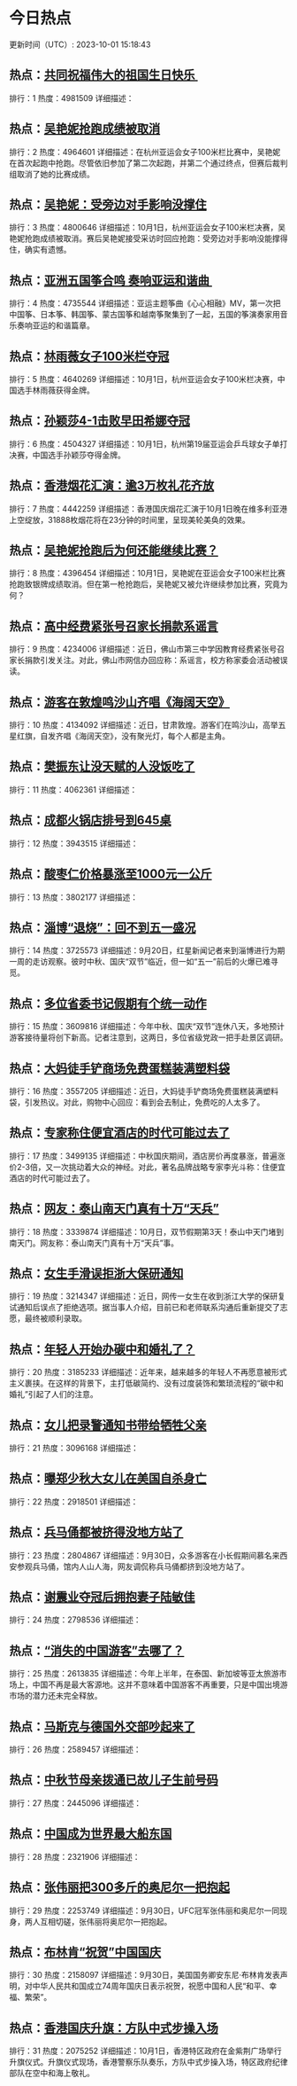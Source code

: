 # 今日热点

更新时间（UTC）: 2023-10-01 15:18:43

## 热点：[共同祝福伟大的祖国生日快乐 ](https://cn.bing.com/search?q=共同祝福伟大的祖国生日快乐 )
排行：1
热度：4981509
详细描述：

## 热点：[吴艳妮抢跑成绩被取消](https://cn.bing.com/search?q=吴艳妮抢跑成绩被取消)
排行：2
热度：4964601
详细描述：在杭州亚运会女子100米栏比赛中，吴艳妮在首次起跑中抢跑。尽管依旧参加了第二次起跑，并第二个通过终点，但赛后裁判组取消了她的比赛成绩。

## 热点：[吴艳妮：受旁边对手影响没撑住](https://cn.bing.com/search?q=吴艳妮：受旁边对手影响没撑住)
排行：3
热度：4800646
详细描述：10月1日，杭州亚运会女子100米栏决赛，吴艳妮抢跑成绩被取消。赛后吴艳妮接受采访时回应抢跑：受旁边对手影响没能撑得住，确实有遗憾。

## 热点：[亚洲五国筝合鸣 奏响亚运和谐曲 ](https://cn.bing.com/search?q=亚洲五国筝合鸣奏响亚运和谐曲 )
排行：4
热度：4735544
详细描述：亚运主题筝曲《心心相融》MV，第一次把中国筝、日本筝、韩国筝、蒙古国筝和越南筝聚集到了一起，五国的筝演奏家用音乐奏响亚运的和谐篇章。

## 热点：[林雨薇女子100米栏夺冠](https://cn.bing.com/search?q=林雨薇女子100米栏夺冠)
排行：5
热度：4640269
详细描述：10月1日，杭州亚运会女子100米栏决赛，中国选手林雨薇获得金牌。

## 热点：[孙颖莎4-1击败早田希娜夺冠](https://cn.bing.com/search?q=孙颖莎4-1击败早田希娜夺冠)
排行：6
热度：4504327
详细描述：10月1日，杭州第19届亚运会乒乓球女子单打决赛，中国选手孙颖莎夺得金牌。

## 热点：[香港烟花汇演：逾3万枚礼花齐放](https://cn.bing.com/search?q=香港烟花汇演：逾3万枚礼花齐放)
排行：7
热度：4442259
详细描述：香港国庆烟花汇演于10月1日晚在维多利亚港上空绽放，31888枚烟花将在23分钟的时间里，呈现美轮美奂的效果。

## 热点：[吴艳妮抢跑后为何还能继续比赛？](https://cn.bing.com/search?q=吴艳妮抢跑后为何还能继续比赛？)
排行：8
热度：4396454
详细描述：10月1日，吴艳妮在亚运会女子100米栏比赛抢跑致银牌成绩取消。但在第一枪抢跑后，吴艳妮又被允许继续参加比赛，究竟为何？

## 热点：[高中经费紧张号召家长捐款系谣言](https://cn.bing.com/search?q=高中经费紧张号召家长捐款系谣言)
排行：9
热度：4234006
详细描述：近日，佛山市第三中学因教育经费紧张号召家长捐款引发关注。对此，佛山市网信办回应称：系谣言，校方称家委会活动被误读。

## 热点：[游客在敦煌鸣沙山齐唱《海阔天空》](https://cn.bing.com/search?q=游客在敦煌鸣沙山齐唱《海阔天空》)
排行：10
热度：4134092
详细描述：近日，甘肃敦煌。游客们在鸣沙山，高举五星红旗，自发齐唱《海阔天空》，没有聚光灯，每个人都是主角。

## 热点：[樊振东让没天赋的人没饭吃了](https://cn.bing.com/search?q=樊振东让没天赋的人没饭吃了)
排行：11
热度：4062361
详细描述：

## 热点：[成都火锅店排号到645桌](https://cn.bing.com/search?q=成都火锅店排号到645桌)
排行：12
热度：3943515
详细描述：

## 热点：[酸枣仁价格暴涨至1000元一公斤](https://cn.bing.com/search?q=酸枣仁价格暴涨至1000元一公斤)
排行：13
热度：3802177
详细描述：

## 热点：[淄博“退烧”：回不到五一盛况](https://cn.bing.com/search?q=淄博“退烧”：回不到五一盛况)
排行：14
热度：3725573
详细描述：9月20日，红星新闻记者来到淄博进行为期一周的走访观察。彼时中秋、国庆“双节”临近，但一如“五一”前后的火爆已难寻觅。

## 热点：[多位省委书记假期有个统一动作](https://cn.bing.com/search?q=多位省委书记假期有个统一动作)
排行：15
热度：3609816
详细描述：今年中秋、国庆“双节”连休八天，多地预计游客接待量将创下新高。记者注意到，这两日，多位省级党政一把手赴景区调研。

## 热点：[大妈徒手铲商场免费蛋糕装满塑料袋](https://cn.bing.com/search?q=大妈徒手铲商场免费蛋糕装满塑料袋)
排行：16
热度：3557205
详细描述：近日，大妈徒手铲商场免费蛋糕装满塑料袋，引发热议。对此，购物中心回应：看到会去制止，免费吃的人太多了。

## 热点：[专家称住便宜酒店的时代可能过去了](https://cn.bing.com/search?q=专家称住便宜酒店的时代可能过去了)
排行：17
热度：3499135
详细描述：中秋国庆期间，酒店房价再度暴涨，普遍涨价2-3倍，又一次挑动着大众的神经。对此，著名品牌战略专家李光斗称：住便宜酒店的时代可能过去了。

## 热点：[网友：泰山南天门真有十万“天兵”](https://cn.bing.com/search?q=网友：泰山南天门真有十万“天兵”)
排行：18
热度：3339874
详细描述：10月日，双节假期第3天！泰山中天门堵到南天门。网友称：泰山南天门真有十万“天兵”事。

## 热点：[女生手滑误拒浙大保研通知](https://cn.bing.com/search?q=女生手滑误拒浙大保研通知)
排行：19
热度：3214347
详细描述：近日，网传一女生在收到浙江大学的保研复试通知后误点了拒绝选项。据当事人介绍，目前已和老师联系沟通后重新提交了志愿，最终被顺利录取。

## 热点：[年轻人开始办碳中和婚礼了？](https://cn.bing.com/search?q=年轻人开始办碳中和婚礼了？)
排行：20
热度：3185233
详细描述：近年来，越来越多的年轻人不再愿意被形式主义裹挟。在这样的背景下，主打低碳简约、没有过度装饰和繁琐流程的“碳中和婚礼”引起了人们的注意。


## 热点：[女儿把录警通知书带给牺牲父亲](https://cn.bing.com/search?q=女儿把录警通知书带给牺牲父亲)
排行：21
热度：3096168
详细描述：

## 热点：[曝郑少秋大女儿在美国自杀身亡](https://cn.bing.com/search?q=曝郑少秋大女儿在美国自杀身亡)
排行：22
热度：2918501
详细描述：

## 热点：[兵马俑都被挤得没地方站了](https://cn.bing.com/search?q=兵马俑都被挤得没地方站了)
排行：23
热度：2804867
详细描述：9月30日，众多游客在小长假期间慕名来西安参观兵马俑，馆内人山人海，网友调侃称兵马俑都挤到没地方站了。

## 热点：[谢震业夺冠后拥抱妻子陆敏佳](https://cn.bing.com/search?q=谢震业夺冠后拥抱妻子陆敏佳)
排行：24
热度：2798536
详细描述：

## 热点：[“消失的中国游客”去哪了？](https://cn.bing.com/search?q=“消失的中国游客”去哪了？)
排行：25
热度：2613835
详细描述：今年上半年，在泰国、新加坡等亚太旅游市场上，中国不再是最大客源地。这并不意味着中国游客不再重要，只是中国出境游市场的潜力还未完全释放。

## 热点：[马斯克与德国外交部吵起来了](https://cn.bing.com/search?q=马斯克与德国外交部吵起来了)
排行：26
热度：2589457
详细描述：

## 热点：[中秋节母亲拨通已故儿子生前号码](https://cn.bing.com/search?q=中秋节母亲拨通已故儿子生前号码)
排行：27
热度：2445096
详细描述：

## 热点：[中国成为世界最大船东国](https://cn.bing.com/search?q=中国成为世界最大船东国)
排行：28
热度：2321906
详细描述：

## 热点：[张伟丽把300多斤的奥尼尔一把抱起](https://cn.bing.com/search?q=张伟丽把300多斤的奥尼尔一把抱起)
排行：29
热度：2253749
详细描述：9月30日，UFC冠军张伟丽和奥尼尔一同现身，两人互相切磋，张伟丽将奥尼尔一把抱起。

## 热点：[布林肯“祝贺”中国国庆](https://cn.bing.com/search?q=布林肯“祝贺”中国国庆)
排行：30
热度：2158097
详细描述：9月30日，美国国务卿安东尼·布林肯发表声明，对中华人民共和国成立74周年国庆日表示祝贺，祝愿中国和人民“和平、幸福、繁荣”。


## 热点：[香港国庆升旗：方队中式步操入场](https://cn.bing.com/search?q=香港国庆升旗：方队中式步操入场)
排行：31
热度：2075252
详细描述：10月1日，香港特区政府在金紫荆广场举行升旗仪式。升旗仪式现场，香港警察乐队奏乐，方队中式步操入场，特区政府纪律部队在空中和海上敬礼。


